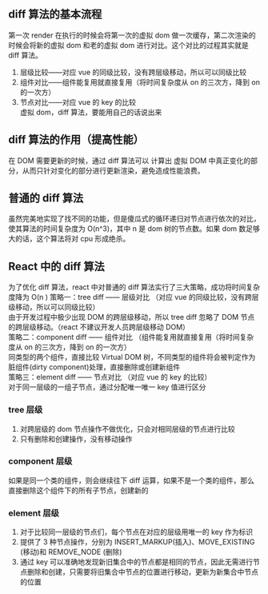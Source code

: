 ## diff 算法的基本流程

第一次 render 在执行的时候会将第一次的虚拟 dom 做一次缓存，第二次渲染的时候会将新的虚拟 dom 和老的虚拟 dom 进行对比。这个对比的过程其实就是 diff 算法。

1. 层级比较——对应 vue 的同级比较，没有跨层级移动，所以可以同级比较
2. 组件对比——组件能复用就直接复用（将时间复杂度从 on 的三次方，降到 on 的一次方）
3. 节点对比——对应 vue 的 key 的比较  
   虚拟 dom，diff 算法，要能用自己的话说出来

## diff 算法的作用（提高性能）

在 DOM 需要更新的时候，通过 diff 算法可以 计算出 虚拟 DOM 中真正变化的部分，从而只针对变化的部分进行更新渲染，避免造成性能浪费。

## 普通的 diff 算法

虽然完美地实现了找不同的功能，但是傻瓜式的循环递归对节点进行依次的对比，使其算法的时间复杂度为 O(n^3)，其中 n 是 dom 树的节点数。如果 dom 数足够大的话，这个算法将对 cpu 形成绝杀。

## React 中的 diff 算法

为了优化 diff 算法，react 中对普通的 diff 算法实行了三大策略，成功将时间复杂度降为 O(n )
策略一：tree diff —— 层级对比 （对应 vue 的同级比较，没有跨层级移动，所以可以同级比较）  
 由于开发过程中极少出现 DOM 的跨层级移动，所以 tree diff 忽略了 DOM 节点的跨层级移动。（react 不建议开发人员跨层级移动 DOM）  
策略二：component diff —— 组件对比 （组件能复用就直接复用（将时间复杂度从 on 的三次方，降到 on 的一次方）  
 同类型的两个组件，直接比较 Virtual DOM 树，不同类型的组件将会被判定作为脏组件(dirty component)处理，直接删除或创建新组件  
策略三：element diff —— 节点对比 （对应 vue 的 key 的比较）  
 对于同一层级的一组子节点，通过分配唯一唯一 key 值进行区分

### tree 层级

1.  对跨层级的 dom 节点操作不做优化，只会对相同层级的节点进行比较
2.  只有删除和创建操作，没有移动操作

### component 层级

如果是同一个类的组件，则会继续往下 diff 运算，如果不是一个类的组件，那么直接删除这个组件下的所有子节点，创建新的

### element 层级

1.  对于比较同一层级的节点们，每个节点在对应的层级用唯一的 key 作为标识
2.  提供了 3 种节点操作，分别为 INSERT_MARKUP(插入)、MOVE_EXISTING (移动)和 REMOVE_NODE (删除)
3.  通过 key 可以准确地发现新旧集合中的节点都是相同的节点，因此无需进行节点删除和创建，只需要将旧集合中节点的位置进行移动，更新为新集合中节点的位置
